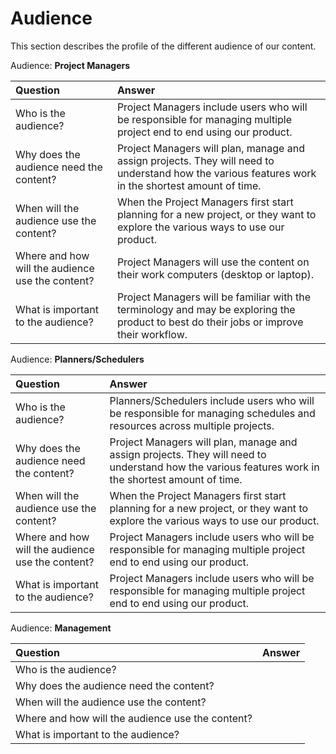 # Audience

This section describes the profile of the different audience of our content.

Audience: **Project Managers**

| Question | Answer |
| :--- | :--- |
| Who is the audience? | Project Managers include users who will be responsible for managing multiple project end to end using our product. |
| Why does the audience need the content? | Project Managers will plan, manage and assign projects. They will need to understand how the various features work in the shortest amount of time. |
| When will the audience use the content? | When the Project Managers first start planning for a new project, or they want to explore the various ways to use our product. |
| Where and how will the audience use the content? | Project Managers will use the content on their work computers (desktop or laptop).  |
| What is important to the audience? | Project Managers will be familiar with the terminology and may be exploring the product to best do their jobs or improve their workflow. |


Audience: **Planners/Schedulers**

| Question | Answer |
| :--- | :--- |
| Who is the audience? | Planners/Schedulers include users who will be responsible for managing schedules and resources across multiple projects. |
| Why does the audience need the content? | Project Managers will plan, manage and assign projects. They will need to understand how the various features work in the shortest amount of time. |
| When will the audience use the content? | When the Project Managers first start planning for a new project, or they want to explore the various ways to use our product. |
| Where and how will the audience use the content? | Project Managers include users who will be responsible for managing multiple project end to end using our product. |
| What is important to the audience? | Project Managers include users who will be responsible for managing multiple project end to end using our product.  |


Audience: **Management**

| Question | Answer |
| :--- | :--- |
| Who is the audience? |  |
| Why does the audience need the content? |  |
| When will the audience use the content? |  |
| Where and how will the audience use the content? |  |
| What is important to the audience? |  |













